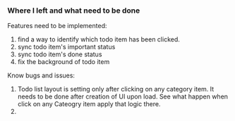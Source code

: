 <h3> Where I left and what need to be done </h3>

Features need to be implemented:
<ol>
    <li>find a way to identify which todo item has been clicked.
    <li>sync todo item's important status
    <li>sync todo item's done status
    <li>fix the background of todo item
    
</ol>

Know bugs and issues:

1. Todo list layout is setting only after clicking on any category item. It needs to be done after creation of UI upon load. See what happen when click on any Cateogry item apply that logic there.
2. 